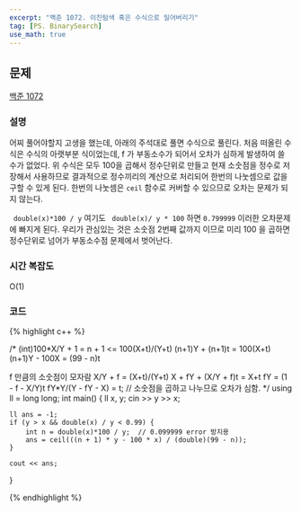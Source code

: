 ```yaml
---
excerpt: "백준 1072. 이진탐색 혹은 수식으로 밀어버리기"
tag: [PS. BinarySearch]
use_math: true
---
```


## 문제

[백준 1072](https://www.acmicpc.net/problem/1072)


### 설명

어찌 풀어야할지 고생을 했는데, 아래의 주석대로 풀면 수식으로 풀린다. 처음 떠올린 수식은 수식의 아랫부분 식이었는데, f 가 부동소수가 되어서 오차가 심하게 발생하여 쓸 수가 없었다. 위 수식은 모두 100을 곱해서 정수단위로 만들고 현재 소숫점을 정수로 저장해서 사용하므로 결과적으로 정수끼리의 계산으로 처리되어 한번의 나눗셈으로 값을 구할 수 있게 된다. 한번의 나눗셈은 ```ceil``` 함수로 커버할 수 있으므로 오차는 문제가 되지 않는다.

``` double(x)*100 / y``` 여기도 ``` double(x)/ y * 100``` 하면 ```0.799999``` 이러한 오차문제에 빠지게 된다. 우리가 관심있는 것은 소숫점 2번째 값까지 이므로 미리 100 을 곱하면 정수단위로 넘어가 부동소수점 문제에서 벗어난다.  

### 시간 복잡도

O(1)


### 코드

{% highlight c++ %}

/*
(int)100*X/Y + 1 = n + 1 <= 100(X+t)/(Y+t)
(n+1)Y + (n+1)t = 100(X+t)
(n+1)Y - 100X = (99 - n)t

f 만큼의 소숫점이 모자람
X/Y + f = (X+t)/(Y+t)
X + fY + (X/Y + f)t = X+t
fY = (1 - f - X/Y)t
fY*Y/(Y - fY - X) = t; // 소숫점을 곱하고 나누므로 오차가 심함.
*/
using ll = long long;
int main()
{
	ll x, y;
	cin >> y >> x;

	ll ans = -1;
	if (y > x && double(x) / y < 0.99) {
		int n = double(x)*100 / y;  // 0.099999 error 방지용
		ans = ceil(((n + 1) * y - 100 * x) / (double)(99 - n));
	}
	
	cout << ans;
}

{% endhighlight %}
